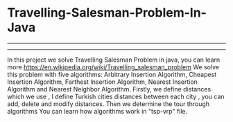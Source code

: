 # Travelling-Salesman-Problem-In-Java
-----------------------------------------

-----------------------------------------
In this project we solve Travelling Salesman Problem in java, you can learn more https://en.wikipedia.org/wiki/Travelling_salesman_problem
We solve this problem with five algorithms:
Arbitrary Insertion Algorithm,
Cheapest Insertion Algorithm,
Farthest Insertion Algorithm,
Nearest Insertion Algorithm and
Nearest Neighbor Algorithm.
Firstly, we define distances which we use , I define Turkish cities distances between each city , you can add, delete and modify distances. Then we determine the tour through algorithms
You can learn how algorithms work in "tsp-vrp" file.
